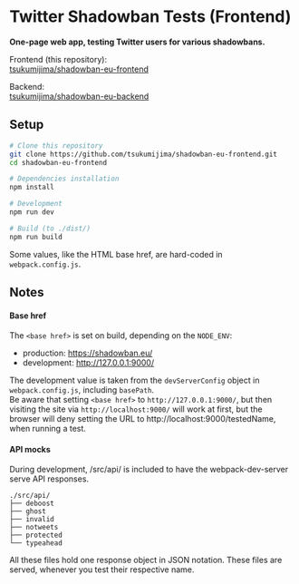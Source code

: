 # Twitter Shadowban Tests (Frontend)

**One-page web app, testing Twitter users for various shadowbans.**

Frontend (this repository):   
[tsukumijima/shadowban-eu-frontend](https://github.com/tsukumijima/shadowban-eu-frontend)

Backend:   
[tsukumijima/shadowban-eu-backend](https://github.com/tsukumijima/shadowban-eu-backend)

## Setup

```bash
# Clone this repository
git clone https://github.com/tsukumijima/shadowban-eu-frontend.git
cd shadowban-eu-frontend

# Dependencies installation
npm install

# Development
npm run dev

# Build (to ./dist/)
npm run build
```

Some values, like the HTML base href, are hard-coded in `webpack.config.js`.

## Notes

#### Base href

The `<base href>` is set on build, depending on the `NODE_ENV`:

  - production: https://shadowban.eu/
  - development: http://127.0.0.1:9000/

The development value is taken from the `devServerConfig` object in `webpack.config.js`, including `basePath`.  
Be aware that setting `<base href>` to `http://127.0.0.1:9000/`, but then visiting the site via `http://localhost:9000/` will work at first, but the browser will deny setting the URL to http://localhost:9000/testedName, when running a test.
 
#### API mocks

During development, /src/api/ is included to have the webpack-dev-server serve API responses.

```
./src/api/
├── deboost
├── ghost
├── invalid
├── notweets
├── protected
└── typeahead
```

All these files hold one response object in JSON notation.
These files are served, whenever you test their respective name.
